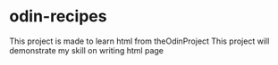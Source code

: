 # odin-recipes
This project is made to learn html from theOdinProject
This project will demonstrate my skill on writing html page
